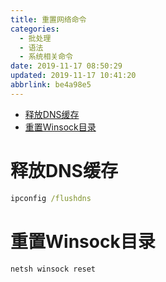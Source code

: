 ```yaml
---
title: 重置网络命令
categories: 
  - 批处理
  - 语法
  - 系统相关命令
date: 2019-11-17 08:50:29
updated: 2019-11-17 10:41:20
abbrlink: be4a98e5
---
```

<div id='my_toc'>

- [释放DNS缓存](/blog/be4a98e5/#释放DNS缓存)
- [重置Winsock目录](/blog/be4a98e5/#重置Winsock目录)

</div>
<!--more-->
<script>if (navigator.platform.toLowerCase() == 'win32'){document.getElementById('my_toc').style.display = 'none';}</script>

<!--end-->
# 释放DNS缓存 #
```cmd
ipconfig /flushdns
```
# 重置Winsock目录 #
```cmd
netsh winsock reset
```
